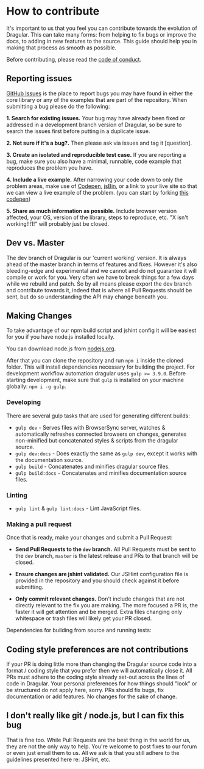 # How to contribute

It's important to us that you feel you can contribute towards the evolution of Dragular. This can take many forms: from helping to fix bugs or improve the docs, to adding in new features to the source. This guide should help you in making that process as smooth as possible.

Before contributing, please read the [code of conduct](https://github.com/luckylooke/dragular/blob/master/CODE_OF_CONDUCT.md).

## Reporting issues

[GitHub Issues][0] is the place to report bugs you may have found in either the core library or any of the examples that are part of the repository. When submitting a bug please do the following:

**1. Search for existing issues.** Your bug may have already been fixed or addressed in a development branch version of Dragular, so be sure to search the issues first before putting in a duplicate issue.

**2. Not sure if it's a bug?.** Then please ask via issues and tag it [question].

**3. Create an isolated and reproducible test case.** If you are reporting a bug, make sure you also have a minimal, runnable, code example that reproduces the problem you have.

**4. Include a live example.** After narrowing your code down to only the problem areas, make use of [Codepen][1], [jsBin][2], or a link to your live site so that we can view a live example of the problem. (you can start by forking [this codepen](https://codepen.io/luckylooke/pen/pPmeWY))

**5. Share as much information as possible.** Include browser version affected, your OS, version of the library, steps to reproduce, etc. "X isn't working!!!1!" will probably just be closed.

## Dev vs. Master

The dev branch of Dragular is our 'current working' version. It is always ahead of the master branch in terms of features and fixes. However it's also bleeding-edge and experimental and we cannot and do not guarantee it will compile or work for you. Very often we have to break things for a few days while we rebuild and patch. So by all means please export the dev branch and contribute towards it, indeed that is where all Pull Requests should be sent, but do so understanding the API may change beneath you.


## Making Changes

To take advantage of our npm build script and jshint config it will be easiest for you if you have node.js installed locally.

You can download node.js from [nodejs.org][3].

After that you can clone the repository and run `npm i` inside the cloned folder. This will install dependencies necessary for building the project. For development workflow automation dragular uses `gulp >= 3.9.0`. Before starting development, make sure that `gulp` is installed on your machine globally: `npm i -g gulp`.

### Developing

There are several gulp tasks that are used for generating different builds:

- `gulp dev` - Serves files with BrowserSync server, watches & automatically refreshes connected browsers on changes, generates non-minified but concatenated styles & scripts from the dragular source.
- `gulp dev:docs` - Does exactly the same as `gulp dev`, except it works with the documentation source.
- `gulp build` - Concatenates and minifies dragular source files.
- `gulp build:docs` - Concatenates and minifies documentation source files.

### Linting

- `gulp lint` & `gulp lint:docs` - Lint JavaScript files.

### Making a pull request

Once that is ready, make your changes and submit a Pull Request:

- **Send Pull Requests to the `dev` branch.** All Pull Requests must be sent to the `dev` branch, `master` is the latest release and PRs to that branch will be closed.

- **Ensure changes are jshint validated.** Our JSHint configuration file is provided in the repository and you should check against it before submitting.

- **Only commit relevant changes.** Don't include changes that are not directly relevant to the fix you are making. The more focused a PR is, the faster it will get attention and be merged. Extra files changing only whitespace or trash files will likely get your PR closed.


Dependencies for building from source and running tests:


## Coding style preferences are not contributions

If your PR is doing little more than changing the Dragular source code into a format / coding style that you prefer then we will automatically close it. All PRs must adhere to the coding style already set-out across the lines of code in Dragular. Your personal preferences for how things should "look" or be structured do not apply here, sorry. PRs should fix bugs, fix documentation or add features. No changes for the sake of change.


## I don't really like git / node.js, but I can fix this bug

That is fine too. While Pull Requests are the best thing in the world for us, they are not the only way to help. You're welcome to post fixes to our forum or even just email them to us. All we ask is that you still adhere to the guidelines presented here re: JSHint, etc.


[0]: https://github.com/luckylooke/dragular/issues
[1]: http://codepen.io
[2]: http://jsbin.com/
[3]: http://nodejs.org
